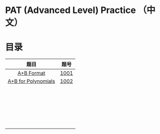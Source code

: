 # PAT (Advanced Level) Practice （中文）

# 目录

|                             题目                             |                             题号                             |
| :----------------------------------------------------------: | :----------------------------------------------------------: |
| [A+B Format](https://pintia.cn/problem-sets/994805342720868352/problems/994805528788582400) | [1001](https://github.com/wcy21/PAT/blob/master/ADVANCED_LEVEL_CPP/src/1001.cpp) |
| [A+B for Polynomials](https://pintia.cn/problem-sets/994805342720868352/problems/994805526272000000) | [1002](https://github.com/wcy21/PAT/blob/master/ADVANCED_LEVEL_CPP/src/1002.cpp) |
|                                                              |                                                              |
|                                                              |                                                              |
|                                                              |                                                              |
|                                                              |                                                              |
|                                                              |                                                              |
|                                                              |                                                              |
|                                                              |                                                              |
|                                                              |                                                              |
|                                                              |                                                              |
|                                                              |                                                              |
|                                                              |                                                              |
|                                                              |                                                              |
|                                                              |                                                              |
|                                                              |                                                              |
|                                                              |                                                              |
|                                                              |                                                              |
|                                                              |                                                              |
|                                                              |                                                              |
|                                                              |                                                              |
|                                                              |                                                              |
|                                                              |                                                              |
|                                                              |                                                              |
|                                                              |                                                              |



